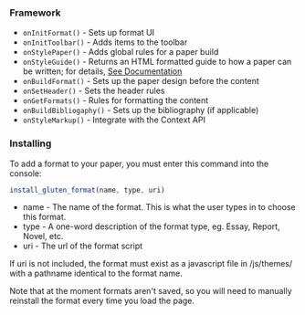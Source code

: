 
### Framework
* `onInitFormat()` - Sets up format UI
* `onInitToolbar()` - Adds items to the toolbar
* `onStylePaper()` - Adds global rules for a paper build
* `onStyleGuide()` - Returns an HTML formatted guide to how a paper can be written; for details, [See Documentation](http://felkerdigitalmedia.com/gltn/docs/index.php?Formats/Style_Guide)
* `onBuildFormat()` - Sets up the paper design before the content
* `onSetHeader()` - Sets the header rules
* `onGetFormats()` - Rules for formatting the content
* `onBuildBibliogaphy()` - Sets up the bibliography (if applicable)
* `onStyleMarkup()` - Integrate with the Context API

### Installing
To add a format to your paper, you must enter this command into the console:

```Javascript
install_gluten_format(name, type, uri)
```

* name - The name of the format. This is what the user types in to choose this format.
* type - A one-word description of the format type, eg. Essay, Report, Novel, etc.
* uri - The url of the format script

If uri is not included, the format must exist as a javascript file in /js/themes/ with a pathname identical to the format name. 

Note that at the moment formats aren't saved, so you will need to manually reinstall the format every time you load the page.